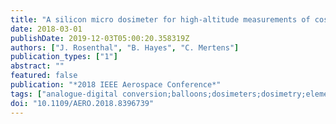 ```yaml
---
title: "A silicon micro dosimeter for high-altitude measurements of cosmic radiation"
date: 2018-03-01
publishDate: 2019-12-03T05:00:20.358319Z
authors: ["J. Rosenthal", "B. Hayes", "C. Mertens"]
publication_types: ["1"]
abstract: ""
featured: false
publication: "*2018 IEEE Aerospace Conference*"
tags: ["analogue-digital conversion;balloons;dosimeters;dosimetry;elemental semiconductors;height measurement;microsensors;printed circuits;radiation detection;silicon;temperature measurement;temperature sensors;biologically harmful radiation measurements;stratospheric balloon mission;ADC;industry standard tissue equivalent proportional counter;thermal control system;analog-to-digital converter;signal buffering;power conditioning;custom interface printed circuit board;RaD-X payload;power consumption;commercial class TID sensor;NASA Radiation Dosimetry Experiment stratospheric balloon mission;Teledyne UDOS001 total ionizing dose microdosimeter;dose rate calculation;accumulated dose measurements;aviation altitudes;semiconductor dosimeters;cosmic radiation;high-altitude measurements;frequency 15.0 Hz;temperature -30.0 degC to 40.0 degC;power 280.0 mW;time 20.0 hour;time 18.0 hour;Si;Extraterrestrial measurements;Payloads;Atmospheric measurements;Ionizing radiation sensors;NASA;Temperature sensors"]
doi: "10.1109/AERO.2018.8396739"
---
```


